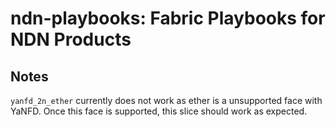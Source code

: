 # ndn-playbooks: Fabric Playbooks for NDN Products

## Notes

```yanfd_2n_ether``` currently does not work as ether is a unsupported face with YaNFD. Once this face is supported, this slice should work as expected.